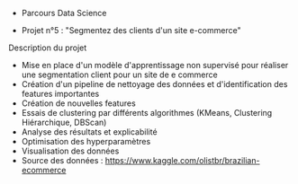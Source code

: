 * Parcours Data Science

* Projet n°5 : "Segmentez des clients d'un site e-commerce"

Description du projet
* Mise en place d'un modèle d'apprentissage non supervisé pour réaliser une segmentation client pour un site de e commerce
* Création d'un pipeline de nettoyage des données et d'identification des features importantes
* Création de nouvelles features
* Essais de clustering par différents algorithmes (KMeans, Clustering Hiérarchique, DBScan)
* Analyse des résultats et explicabilité
* Optimisation des hyperparamètres
* Visualisation des données
* Source des données : https://www.kaggle.com/olistbr/brazilian-ecommerce

